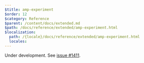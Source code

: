 ```yaml
---
$title: amp-experiment
$order: 12
$category: Reference
$parent: /content/docs/extended.md
$path: /docs/reference/extended/amp-experiment.html
$localization:
  path: /{locale}/docs/reference/extended/amp-experiment.html
  locales:
---
```


<!---
Copyright 2016 The AMP HTML Authors. All Rights Reserved.

Licensed under the Apache License, Version 2.0 (the "License");
you may not use this file except in compliance with the License.
You may obtain a copy of the License at

      http://www.apache.org/licenses/LICENSE-2.0

Unless required by applicable law or agreed to in writing, software
distributed under the License is distributed on an "AS-IS" BASIS,
WITHOUT WARRANTIES OR CONDITIONS OF ANY KIND, either express or implied.
See the License for the specific language governing permissions and
limitations under the License.
-->



Under development. See [issue #1411](https://github.com/ampproject/amphtml/issues/1411).
